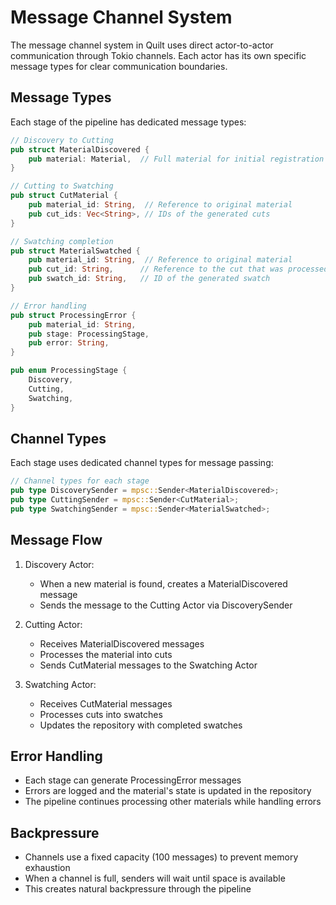 # Message Channel System

The message channel system in Quilt uses direct actor-to-actor communication through Tokio channels. Each actor has its own specific message types for clear communication boundaries.

## Message Types

Each stage of the pipeline has dedicated message types:

```rust
// Discovery to Cutting
pub struct MaterialDiscovered {
    pub material: Material,  // Full material for initial registration
}

// Cutting to Swatching
pub struct CutMaterial {
    pub material_id: String,  // Reference to original material
    pub cut_ids: Vec<String>, // IDs of the generated cuts
}

// Swatching completion
pub struct MaterialSwatched {
    pub material_id: String,  // Reference to original material
    pub cut_id: String,      // Reference to the cut that was processed
    pub swatch_id: String,   // ID of the generated swatch
}

// Error handling
pub struct ProcessingError {
    pub material_id: String,
    pub stage: ProcessingStage,
    pub error: String,
}

pub enum ProcessingStage {
    Discovery,
    Cutting,
    Swatching,
}
```

## Channel Types

Each stage uses dedicated channel types for message passing:

```rust
// Channel types for each stage
pub type DiscoverySender = mpsc::Sender<MaterialDiscovered>;
pub type CuttingSender = mpsc::Sender<CutMaterial>;
pub type SwatchingSender = mpsc::Sender<MaterialSwatched>;
```

## Message Flow

1. Discovery Actor:

   - When a new material is found, creates a MaterialDiscovered message
   - Sends the message to the Cutting Actor via DiscoverySender

2. Cutting Actor:

   - Receives MaterialDiscovered messages
   - Processes the material into cuts
   - Sends CutMaterial messages to the Swatching Actor

3. Swatching Actor:
   - Receives CutMaterial messages
   - Processes cuts into swatches
   - Updates the repository with completed swatches

## Error Handling

- Each stage can generate ProcessingError messages
- Errors are logged and the material's state is updated in the repository
- The pipeline continues processing other materials while handling errors

## Backpressure

- Channels use a fixed capacity (100 messages) to prevent memory exhaustion
- When a channel is full, senders will wait until space is available
- This creates natural backpressure through the pipeline

